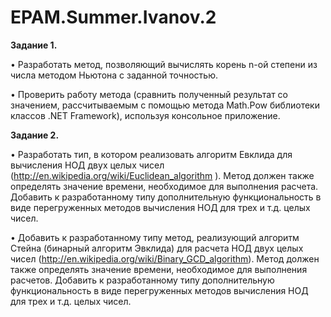 # EPAM.Summer.Ivanov.2
**Задание 1.**

•	Разработать метод, позволяющий вычислять корень n-ой степени из числа методом Ньютона с заданной точностью.

•	Проверить работу метода (сравнить полученный результат со значением, рассчитываемым с помощью метода Math.Pow библиотеки классов 
.NET Framework), используя консольное приложение.



**Задание 2.**

•	Разработать тип, в котором реализовать алгоритм Евклида для вычисления НОД двух целых чисел 
(http://en.wikipedia.org/wiki/Euclidean_algorithm ). Метод должен также определять значение времени, необходимое для выполнения расчета. 
Добавить к разработанному типу дополнительную функциональность в виде перегруженных методов вычисления НОД для трех и т.д. целых чисел. 

•	Добавить к разработанному типу метод, реализующий алгоритм Стейна (бинарный алгоритм Эвклида) для расчета НОД двух целых чисел
(http://en.wikipedia.org/wiki/Binary_GCD_algorithm). Метод должен также  определять значение времени, необходимое для выполнения 
расчетов. Добавить к разработанному типу дополнительную функциональность в виде перегруженных методов вычисления НОД для трех и т.д. 
целых чисел.
